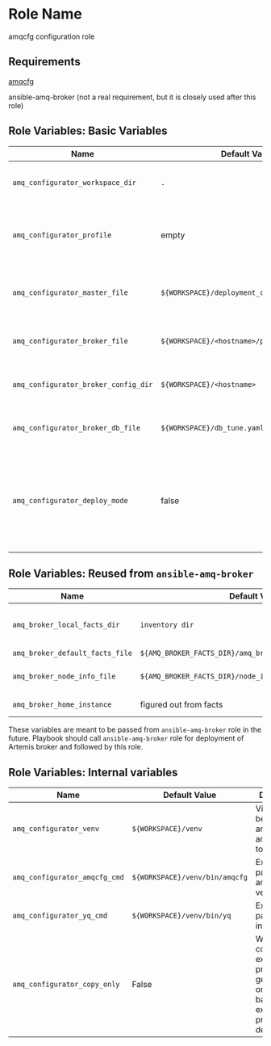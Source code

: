 Role Name
=========

amqcfg configuration role

Requirements
------------

[amqcfg](https://bitbucket.org/msgqe/amqcfg/)

ansible-amq-broker (not a real requirement, but it is closely used after this role)


Role Variables: Basic Variables
--------------


| Name              | Default Value       | Description          |
|-------------------|---------------------|----------------------|
| `amq_configurator_workspace_dir` | `.` |  Environment variable taken from `WORKSPACE`. |
| `amq_configurator_profile` |  empty | Environment variable `AMQCFG_PROFILE` to define which amqcfg profile to use. |
| `amq_configurator_master_file` | `${WORKSPACE}/deployment_configuration.yaml` | Master configuration yaml file passed to test suite. |
| `amq_configurator_broker_file` | `${WORKSPACE}/<hostname>/profile_data.yaml` | Broker specific yaml configuration file. |
| `amq_configurator_broker_config_dir` | `${WORKSPACE}/<hostname>` | Output directory for amqcfg profile generation. |
| `amq_configurator_broker_db_file` | `${WORKSPACE}/db_tune.yaml` | Optional JDBC tuning file for amqcfg profile generation. |
| `amq_configurator_deploy_mode` | false | Optional environemnt `DEPLOY_MODE` variable to define whether to reuse existing profile or create anew if it does not exist already. |

Role Variables: Reused from `ansible-amq-broker`
--------------

| Name              | Default Value       | Description          |
|-------------------|---------------------|----------------------|
| `amq_broker_local_facts_dir` | `inventory dir` | Environment variable where facts are generated `AMQ_BROKER_FACTS_DIR`. |
| `amq_broker_default_facts_file` | `${AMQ_BROKER_FACTS_DIR}/amq_broker_facts_<hostname>.yaml` | Specific broker facts. |
| `amq_broker_node_info_file` | `${AMQ_BROKER_FACTS_DIR}/node_information_<hostname>.yaml` | Specific node information facts for given broker. |
| `amq_broker_home_instance` | figured out from facts | Broker instance directory. |

These variables are meant to be passed from `ansible-amq-broker` role in the future.
Playbook should call `ansible-amq-broker` role for deployment of Artemis broker and followed by this role.


Role Variables: Internal variables
--------------

| Name              | Default Value       | Description          |
|-------------------|---------------------|----------------------|
| `amq_configurator_venv` | `${WORKSPACE}/venv` | Virtual env to be created and used by amqcfg, yq tools.  |
| `amq_configurator_amqcfg_cmd` | `${WORKSPACE}/venv/bin/amqcfg` | Executable path to amqcfg bin in venv. |
| `amq_configurator_yq_cmd` | `${WORKSPACE}/venv/bin/yq` | Executable path to yq bin in venv. |
| `amq_configurator_copy_only` | False | Whether to copy only existing profile or generate new one. This is based on existence of profile dir and deploy_mode. |
